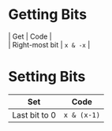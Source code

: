 # Getting Bits
| Get | Code |  
| Right-most bit | `x & -x` |



# Setting Bits
| Set | Code |
| --- | ---- |
| Last bit to 0 | `x & (x-1)` |
